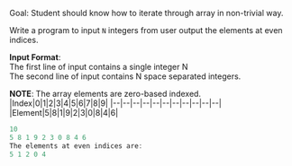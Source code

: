 Goal: Student should know how to iterate through array in non-trivial way.  

Write a program to input `N` integers from user output the elements  at even indices.

**Input Format**:  
The first line of input contains a single integer N  
The second line of input contains N space separated integers.  

**NOTE**: The array elements are zero-based indexed.  
|Index|0|1|2|3|4|5|6|7|8|9|
|--|--|--|--|--|--|--|--|--|--|--|
|Element|5|8|1|9|2|3|0|8|4|6|

```cpp
10
5 8 1 9 2 3 0 8 4 6
The elements at even indices are:
5 1 2 0 4
```

